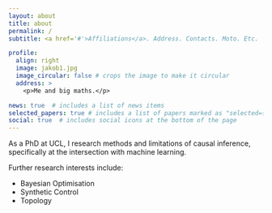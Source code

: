 ```yaml
---
layout: about
title: about
permalink: /
subtitle: <a href='#'>Affiliations</a>. Address. Contacts. Moto. Etc.

profile:
  align: right
  image: jakob1.jpg
  image_circular: false # crops the image to make it circular
  address: >
    <p>Me and big maths.</p>

news: true  # includes a list of news items
selected_papers: true # includes a list of papers marked as "selected={true}"
social: true  # includes social icons at the bottom of the page
---
```

 
As a PhD at UCL, I research methods and limitations of causal inference, specifically at the intersection with machine learning.

Further research interests include:
- Bayesian Optimisation
- Synthetic Control
- Topology
